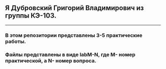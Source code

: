 ## **Я Дубровский Григорий Владимирович из группы КЭ-103.**
---
### В этом репозитории представлены 3-5 практические работы.
### Файлы представлены в виде labM-N, где M- номер практической, а N- номер вопроса.


